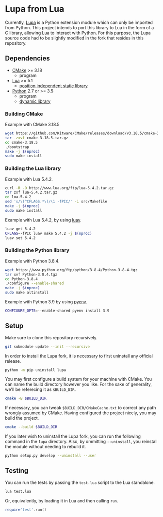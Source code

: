 # Lupa from Lua

Currently, [Lupa] is a Python extension module which can only be imported from Python. This project intends to port this library to Lua in the form of a C library, allowing Lua to interact with Python.
For this purpose, the Lupa source code had to be slightly modified in the fork that resides in this repository.

## Dependencies

* [CMake] >= 3.18
  * program
* [Lua] >= 5.1
  * [position independent static library](#building-the-lua-library)
* [Python] 2.7 or >= 3.5
  * program
  * [dynamic library](#building-the-python-library)

### Building CMake

Example with CMake 3.18.5

```sh
wget https://github.com/Kitware/CMake/releases/download/v3.18.5/cmake-3.18.5.tar.gz
tar -zxvf cmake-3.18.5.tar.gz
cd cmake-3.18.5
./bootstrap
make -j $(nproc)
sudo make install
```

### Building the Lua library

Example with Lua 5.4.2.

```sh
curl -R -O http://www.lua.org/ftp/lua-5.4.2.tar.gz
tar zxf lua-5.4.2.tar.gz
cd lua-5.4.2
sed 's/\(^CFLAGS.*\)/\1 -fPIC/' -i src/Makefile
make -j $(nproc)
sudo make install
```

Example with Lua 5.4.2, by using [luav].

```sh
luav get 5.4.2
CFLAGS=-fPIC luav make 5.4.2 -j $(nproc)
luav set 5.4.2
```

### Building the Python library

Example with Python 3.8.4.

```sh
wget https://www.python.org/ftp/python/3.8.4/Python-3.8.4.tgz
tar xvf Python-3.8.4.tgz
cd Python-3.8.4
./configure --enable-shared
make -j $(nproc)
sudo make altinstall
```

Example with Python 3.9 by using [pyenv].

```sh
CONFIGURE_OPTS=--enable-shared pyenv install 3.9
```

## Setup

Make sure to clone this repository recursively.

```sh
git submodule update --init --recursive
```

In order to install the Lupa fork, it is necessary to first uninstall any official release.

```sh
python -m pip uninstall lupa
```

You may first configure a build system for your machine with CMake. You can name the build directory however you like. For the sake of generality, we'll be referecing it as `$BUILD_DIR`.

```sh
cmake -B $BUILD_DIR
```

If necessary, you can tweak `$BUILD_DIR/CMakeCache.txt` to correct any path wrongly assumed by CMake. Having configured the project nicely, you may build the project.

```sh
cmake --build $BUILD_DIR
```

If you later wish to uninstall the Lupa fork, you can run the following command in the `lupa` directory.
Also, by ommitting `--uninstall`, you reinstall the module without needing to rebuild it.

```sh
python setup.py develop --uninstall --user
```

## Testing

You can run the tests by passing the `test.lua` script to the Lua standalone.

```sh
lua test.lua
```

Or, equivalently, by loading it in Lua and then calling `run`.

```lua
require'test'.run()
```

[Lupa]: https://github.com/scoder/lupa
[CMake]: https://cmake.org/
[Lua]: https://www.lua.org/
[Python]: https://www.python.org/
[pyenv]: https://github.com/pyenv/pyenv
[luav]: https://github.com/guidanoli/luav

